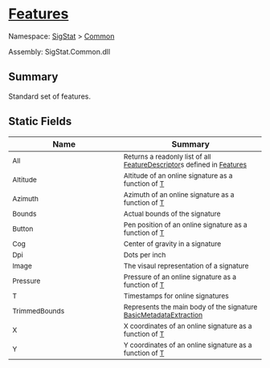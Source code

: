 # [Features](./Features.md)

Namespace: [SigStat]() > [Common](./README.md)

Assembly: SigStat.Common.dll

## Summary
Standard set of features.

## Static Fields

| Name<div><a href="#"><img width=400></a></div> | Summary<div><a href="#"><img width=475></a></div> | 
| --- | --- | 
| <sub>All</sub> | <sub>Returns a readonly list of all [FeatureDescriptor](../../../../../docs/md/SigStat/Common/FeatureDescriptor.md)s defined in [Features](../../../../../docs/md/SigStat/Common/Features.md)</sub> | 
| <sub>Altitude</sub> | <sub>Altitude of an online signature as a function of [T](../../../../../docs/md/SigStat/Common/Features.md)</sub> | 
| <sub>Azimuth</sub> | <sub>Azimuth of an online signature as a function of [T](../../../../../docs/md/SigStat/Common/Features.md)</sub> | 
| <sub>Bounds</sub> | <sub>Actual bounds of the signature</sub> | 
| <sub>Button</sub> | <sub>Pen position of an online signature as a function of [T](../../../../../docs/md/SigStat/Common/Features.md)</sub> | 
| <sub>Cog</sub> | <sub>Center of gravity in a signature</sub> | 
| <sub>Dpi</sub> | <sub>Dots per inch</sub> | 
| <sub>Image</sub> | <sub>The visaul representation of a signature</sub> | 
| <sub>Pressure</sub> | <sub>Pressure of an online signature as a function of [T](../../../../../docs/md/SigStat/Common/Features.md)</sub> | 
| <sub>T</sub> | <sub>Timestamps for online signatures</sub> | 
| <sub>TrimmedBounds</sub> | <sub>Represents the main body of the signature [BasicMetadataExtraction](../../../../../docs/md/SigStat/Common/BasicMetadataExtraction.md)</sub> | 
| <sub>X</sub> | <sub>X coordinates of an online signature as a function of [T](../../../../../docs/md/SigStat/Common/Features.md)</sub> | 
| <sub>Y</sub> | <sub>Y coordinates of an online signature as a function of [T](../../../../../docs/md/SigStat/Common/Features.md)</sub> | 


